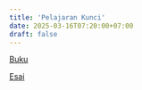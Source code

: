 ```yaml
---
title: 'Pelajaran Kunci'
date: 2025-03-16T07:20:00+07:00
draft: false
---
```


[Buku](./buku/)

[Esai](./esai/)
